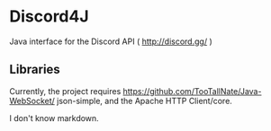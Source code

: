 # Discord4J
Java interface for the Discord API ( http://discord.gg/ )

## Libraries
Currently, the project requires 
https://github.com/TooTallNate/Java-WebSocket/
json-simple,
and the Apache HTTP Client/core.

I don't know markdown.
